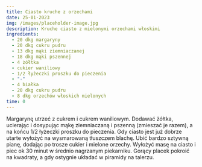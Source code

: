 ```yaml
---
title: Ciasto kruche z orzechami
date: 25-01-2023
img: /images/placeholder-image.jpg
description: Kruche ciasto z mielonymi orzechami włoskimi
ingredients:
  - 20 dkg margaryny
  - 20 dkg cukru pudru
  - 13 dkg mąki ziemniaczanej
  - 18 dkg mąki pszennej
  - 4 żółtka
  - cukier waniliowy
  - 1/2 łyżeczki proszku do pieczenia
  - "-"
  - 4 białka
  - 20 dkg cukru pudru
  - 8 dkg orzechów włoskich mielonych
time: 0
---
```

Margarynę utrzeć z cukrem i cukrem waniliowym. Dodawać żółtka, ucierając i dosypując mąkę ziemniaczaną i pszenną (zmieszać je razem), a na końcu 1/2 łyżeczki proszku do pieczenia. Gdy ciasto jest już dobrze utarte wyłożyć na wysmarowaną tłuszczem blachę. Ubić bardzo sztywną pianę, dodając po trosze cukier i mielone orzechy. Wyłożyć masę na ciasto i piec ok 30 minut w średnio nagrzanym piekarniku. Gorący placek pokroić na kwadraty, a gdy ostygnie układać w piramidy na talerzu.